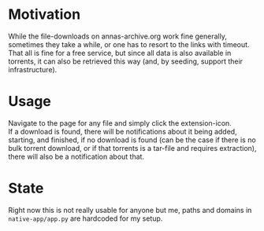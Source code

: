 # Motivation

While the file-downloads on annas-archive.org work fine generally, sometimes
they take a while, or one has to resort to the links with timeout. That all is
fine for a free service, but since all data is also available in torrents,
it can also be retrieved this way (and, by seeding, support their
infrastructure).

# Usage

Navigate to the page for any file and simply click the extension-icon.  
If a download is found, there will be notifications about it being added,
starting, and finished, if no download is found (can be the case if there is no
bulk torrent download, or if that torrents is a tar-file and requires
extraction), there will also be a notification about that.

# State
Right now this is not really usable for anyone but me, paths and domains in
`native-app/app.py` are hardcoded for my setup.
